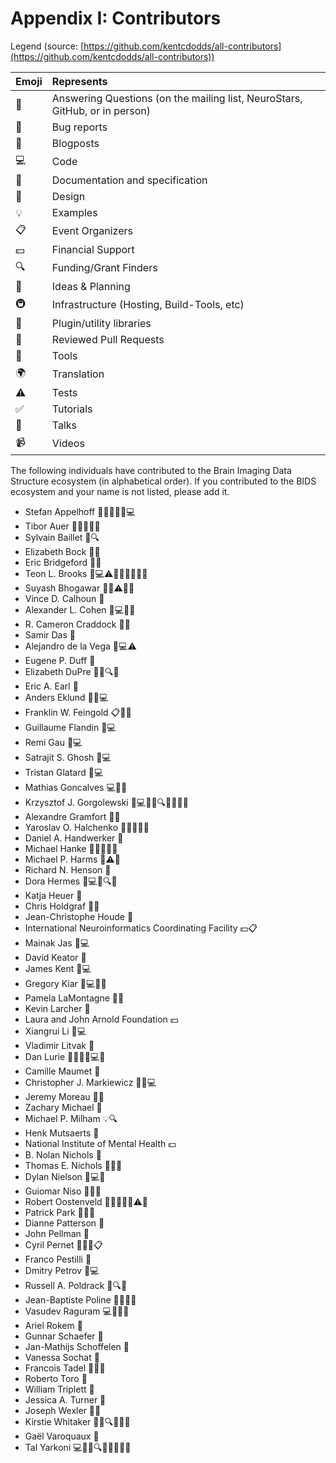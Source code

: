 # Appendix I: Contributors

Legend (source:
[https://github.com/kentcdodds/all-contributors](https://github.com/kentcdodds/all-contributors))

| Emoji | Represents                                                                  |
|:------|:----------------------------------------------------------------------------|
| 💬    | Answering Questions (on the mailing list, NeuroStars, GitHub, or in person) |
| 🐛    | Bug reports                                                                 |
| 📝    | Blogposts                                                                   |
| 💻    | Code                                                                        |
| 📖    | Documentation and specification                                             |
| 🎨    | Design                                                                      |
| 💡    | Examples                                                                    |
| 📋    | Event Organizers                                                            |
| 💵    | Financial Support                                                           |
| 🔍    | Funding/Grant Finders                                                       |
| 🤔    | Ideas & Planning                                                            |
| 🚇    | Infrastructure (Hosting, Build-Tools, etc)                                  |
| 🔌    | Plugin/utility libraries                                                    |
| 👀    | Reviewed Pull Requests                                                      |
| 🔧    | Tools                                                                       |
| 🌍    | Translation                                                                 |
| ⚠️    | Tests                                                                       |
| ✅    | Tutorials                                                                   |
| 📢    | Talks                                                                       |
| 📹    | Videos                                                                      |

The following individuals have contributed to the Brain Imaging Data Structure
ecosystem (in alphabetical order). If you contributed to the BIDS ecosystem and
your name is not listed, please add it.

- Stefan Appelhoff 📖💬🤔🐛💡💻
- Tibor Auer 💬📖💡🔧📢
- Sylvain Baillet 📖🔍
- Elizabeth Bock 📖💡
- Eric Bridgeford 📖🔧
- Teon L. Brooks 📖💻⚠️💬👀🤔🔧🐛📢
- Suyash Bhogawar 📖💡⚠️🔧💬
- Vince D. Calhoun 📖
- Alexander L. Cohen 🐛💻📖💬
- R. Cameron Craddock 📖📢
- Samir Das 📖
- Alejandro de la Vega 🐛💻⚠️
- Eugene P. Duff 📖
- Elizabeth DuPre 📖💡🔍🤔
- Eric A. Earl 🤔
- Anders Eklund 📖📢💻
- Franklin W. Feingold 📋📝✅
- Guillaume Flandin 📖💻
- Remi Gau 📖💻
- Satrajit S. Ghosh 📖💻
- Tristan Glatard 📖💻
- Mathias Goncalves 💻🔧📢
- Krzysztof J. Gorgolewski 📖💻💬🤔🔍📢📝💡🔌
- Alexandre Gramfort 📖💡
- Yaroslav O. Halchenko 📖📢🔧💬🐛
- Daniel A. Handwerker 📖
- Michael Hanke 📖🤔🔧🐛📢
- Michael P. Harms 📖⚠️🔧
- Richard N. Henson 📖
- Dora Hermes 📖💻✅🔍🤔
- Katja Heuer 🔧
- Chris Holdgraf 📖🤔
- Jean-Christophe Houde 📖
- International Neuroinformatics Coordinating Facility 💵📋
- Mainak Jas 📖💻
- David Keator 📖
- James Kent 💬💻
- Gregory Kiar 📖💻🎨🔧
- Pamela LaMontagne 📖💡
- Kevin Larcher 💬
- Laura and John Arnold Foundation 💵
- Xiangrui Li 📖💻
- Vladimir Litvak 📖
- Dan Lurie 🤔📖🔧🔌💻💬
- Camille Maumet 📖
- Christopher J. Markiewicz 💬📖💻
- Jeremy Moreau 📖💡
- Zachary Michael 📖
- Michael P. Milham 💡🔍
- Henk Mutsaerts 📖
- National Institute of Mental Health 💵
- B. Nolan Nichols 📖
- Thomas E. Nichols 📖📢🔧
- Dylan Nielson 📖💻🔧
- Guiomar Niso 📖💡📢
- Robert Oostenveld 📖🔧📢💡✅⚠️🤔
- Patrick Park 📖💡💬
- Dianne Patterson 📖
- John Pellman 📖
- Cyril Pernet 💬📖💡📋
- Franco Pestilli 📖
- Dmitry Petrov 📖💻
- Russell A. Poldrack 📖🔍📢
- Jean-Baptiste Poline 📖📢🤔🎨
- Vasudev Raguram 💻🎨📖🔧
- Ariel Rokem 📖
- Gunnar Schaefer 📖
- Jan-Mathijs Schoffelen 📖
- Vanessa Sochat 📖
- Francois Tadel 📖🔌💡
- Roberto Toro 🔧
- William Triplett 📖
- Jessica A. Turner 📖
- Joseph Wexler 📖💡
- Kirstie Whitaker 📖💡🔍🤔📢💬
- Gaël Varoquaux 📖
- Tal Yarkoni 💻📖🤔🔍🔌👀📢🐛🎨
